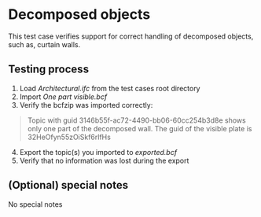 # Decomposed objects

This test case verifies support for correct handling of decomposed objects, such as, curtain walls.

## Testing process

1. Load _Architectural.ifc_ from the test cases root directory
2. Import _One part visible.bcf_
3. Verify the bcfzip was imported correctly:

> Topic with guid 3146b55f-ac72-4490-bb06-60cc254b3d8e shows only one part of the decomposed wall. The guid of the visible plate is 32HeOfyn55zOiSkf6rlfHs 

4. Export the topic(s) you imported to _exported.bcf_
5. Verify that no information was lost during the export

## (Optional) special notes

No special notes 

